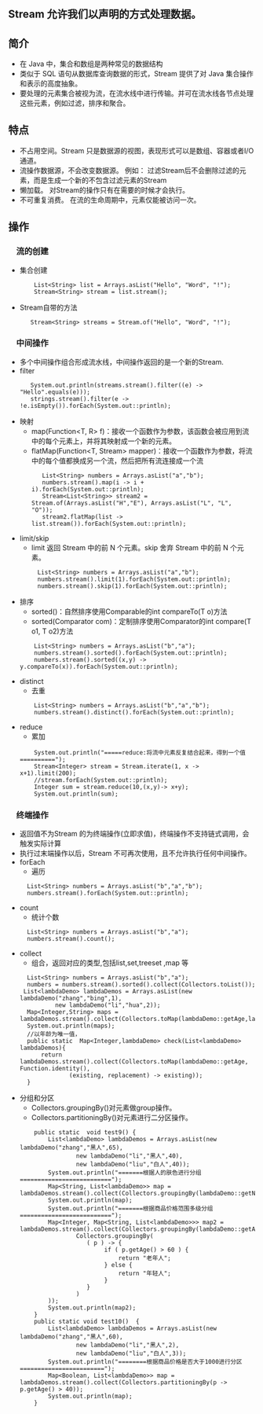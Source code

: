 #
##  Stream 允许我们以声明的方式处理数据。
## 简介
- 在 Java 中，集合和数组是两种常见的数据结构
- 类似于 SQL 语句从数据库查询数据的形式，Stream 提供了对 Java 集合操作和表示的高度抽象。
- 要处理的元素集合被视为流，在流水线中进行传输。并可在流水线各节点处理这些元素，例如过滤，排序和聚合。
## 特点
- 不占用空间。Stream 只是数据源的视图，表现形式可以是数组、容器或者I/O通道。
- 流操作数据源，不会改变数据源。 例如： 过滤Stream后不会删除过滤的元素，而是生成一个新的不包含过滤元素的Stream
- 懒加载。 对Stream的操作只有在需要的时候才会执行。
- 不可重复消费。 在流的生命周期中，元素仅能被访问一次。
## 操作
### &emsp;流的创建
- 集合创建
    ```
        List<String> list = Arrays.asList("Hello", "Word", "!");
        Stream<String> stream = list.stream();
    ``` 
- Stream自带的方法
    ```
       Stream<String> streams = Stream.of("Hello", "Word", "!");
    ```
### &emsp;中间操作
- 多个中间操作组合形成流水线，中间操作返回的是一个新的Stream.
- filter
    ```
       System.out.println(streams.stream().filter((e) -> "Hello".equals(e)));
       strings.stream().filter(e -> !e.isEmpty()).forEach(System.out::println);
    ```
- 映射 
  + map(Function<T, R> f)：接收一个函数作为参数，该函数会被应用到流中的每个元素上，并将其映射成一个新的元素。
  + flatMap(Function<T, Stream<R>> mapper)：接收一个函数作为参数，将流中的每个值都换成另一个流，然后把所有流连接成一个流
    ```
       List<String> numbers = Arrays.asList("a","b");
       numbers.stream().map(i -> i + i).forEach(System.out::println);
       Stream<List<String>> stream2 = Stream.of(Arrays.asList("H","E"), Arrays.asList("L", "L", "O"));
       stream2.flatMap(list -> list.stream()).forEach(System.out::println);
    ```
- limit/skip
  + limit 返回 Stream 中的前 N 个元素。skip 舍弃 Stream 中的前 N 个元素。
  ```
       List<String> numbers = Arrays.asList("a","b");
       numbers.stream().limit(1).forEach(System.out::println);
       numbers.stream().skip(1).forEach(System.out::println);
  ```
- 排序
  + sorted()：自然排序使用Comparable<T>的int compareTo(T o)方法
  + sorted(Comparator<T> com)：定制排序使用Comparator的int compare(T o1, T o2)方法
  ```
      List<String> numbers = Arrays.asList("b","a");
      numbers.stream().sorted().forEach(System.out::println);
      numbers.stream().sorted((x,y) -> y.compareTo(x)).forEach(System.out::println);
  ```
- distinct
  + 去重
  ```
      List<String> numbers = Arrays.asList("b","a","b");
      numbers.stream().distinct().forEach(System.out::println);
  ```
- reduce 
  + 累加
  ```
      System.out.println("=====reduce:将流中元素反复结合起来，得到一个值==========");
      Stream<Integer> stream = Stream.iterate(1, x -> x+1).limit(200);
      //stream.forEach(System.out::println);
      Integer sum = stream.reduce(10,(x,y)-> x+y);
      System.out.println(sum);
  ```
### &emsp;终端操作
- 返回值不为Stream 的为终端操作(立即求值)，终端操作不支持链式调用，会触发实际计算
- 执行过末端操作以后，Stream 不可再次使用，且不允许执行任何中间操作。
- forEach
  + 遍历
  ```
    List<String> numbers = Arrays.asList("b","a","b");
    numbers.stream().forEach(System.out::println);
  ```
- count
  + 统计个数
  ```
    List<String> numbers = Arrays.asList("b","a");
    numbers.stream().count();
  ```
- collect
  + 组合，返回对应的类型,包括list,set,treeset ,map 等
  ```
    List<String> numbers = Arrays.asList("b","a");
    numbers = numbers.stream().sorted().collect(Collectors.toList());
   List<lambdaDemo> lambdaDemos = Arrays.asList(new lambdaDemo("zhang","bing",1),
            new lambdaDemo("li","hua",2));
    Map<Integer,String> maps = lambdaDemos.stream().collect(Collectors.toMap(lambdaDemo::getAge,lambdaDemo::getName));
    System.out.println(maps);
    //以年龄为唯一值，
    public static  Map<Integer,lambdaDemo> check(List<lambdaDemo> lambdaDemos){
        return   lambdaDemos.stream().collect(Collectors.toMap(lambdaDemo::getAge, Function.identity(),
                (existing, replacement) -> existing));
    }
  ```
- 分组和分区
  + Collectors.groupingBy()对元素做group操作。
  + Collectors.partitioningBy()对元素进行二分区操作。
  ```
      public static  void test9() {
          List<lambdaDemo> lambdaDemos = Arrays.asList(new lambdaDemo("zhang","黑人",65),
                  new lambdaDemo("li","黑人",40),
                  new lambdaDemo("liu","白人",40));
          System.out.println("=======根据人的肤色进行分组==========================");
          Map<String, List<lambdaDemo>> map = lambdaDemos.stream().collect(Collectors.groupingBy(lambdaDemo::getName));
          System.out.println(map);
          System.out.println("=======根据商品价格范围多级分组==========================");
          Map<Integer, Map<String, List<lambdaDemo>>> map2 = lambdaDemos.stream().collect(Collectors.groupingBy(lambdaDemo::getAge,
                  Collectors.groupingBy(
                     ( p ) -> {
                          if ( p.getAge() > 60 ) {
                              return "老年人";
                          } else {
                              return "年轻人";
                          }
                     }
                  )
          ));
          System.out.println(map2);
      }
      public static void test10()  {
          List<lambdaDemo> lambdaDemos = Arrays.asList(new lambdaDemo("zhang","黑人",60),
                  new lambdaDemo("li","黑人",2),
                  new lambdaDemo("liu","白人",3));
          System.out.println("========根据商品价格是否大于1000进行分区========================");
          Map<Boolean, List<lambdaDemo>> map = lambdaDemos.stream().collect(Collectors.partitioningBy(p -> p.getAge() > 40));
          System.out.println(map);
      }
  ```
